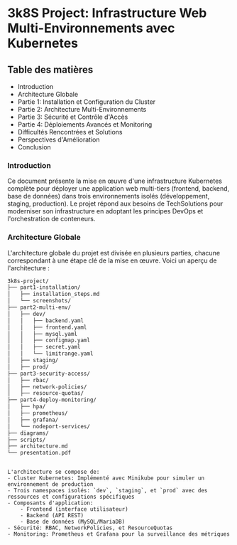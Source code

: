 # 3k8S Project: Infrastructure Web Multi-Environnements avec Kubernetes


## Table des matières
- Introduction
- Architecture Globale
- Partie 1: Installation et Configuration du Cluster
- Partie 2: Architecture Multi-Environnements
- Partie 3: Sécurité et Contrôle d'Accès
- Partie 4: Déploiements Avancés et Monitoring
- Difficultés Rencontrées et Solutions
- Perspectives d'Amélioration
- Conclusion

### Introduction
Ce document présente la mise en œuvre d'une infrastructure Kubernetes complète pour déployer une application web multi-tiers (frontend, backend, base de données) dans trois environnements isolés (développement, staging, production). Le projet répond aux besoins de TechSolutions pour moderniser son infrastructure en adoptant les principes DevOps et l'orchestration de conteneurs.


### Architecture Globale
L'architecture globale du projet est divisée en plusieurs parties, chacune correspondant à une étape clé de la mise en œuvre. Voici un aperçu de l'architecture :


```sh
3k8s-project/
├── part1-installation/
│   ├── installation_steps.md
│   └── screenshots/
├── part2-multi-env/
│   ├── dev/
│   │   ├── backend.yaml
│   │   ├── frontend.yaml
│   │   ├── mysql.yaml
│   │   ├── configmap.yaml
│   │   ├── secret.yaml
│   │   └── limitrange.yaml
│   ├── staging/
│   ├── prod/
├── part3-security-access/
│   ├── rbac/
│   ├── network-policies/
│   ├── resource-quotas/
├── part4-deploy-monitoring/
│   ├── hpa/
│   ├── prometheus/
│   ├── grafana/
│   └── nodeport-services/
├── diagrams/
├── scripts/
├── architecture.md
└── presentation.pdf
```


```

L'architecture se compose de:
- Cluster Kubernetes: Implémenté avec Minikube pour simuler un environnement de production
- Trois namespaces isolés: `dev`, `staging`, et `prod` avec des ressources et configurations spécifiques
- Composants d'application:
    - Frontend (interface utilisateur)
    - Backend (API REST)
    - Base de données (MySQL/MariaDB)
- Sécurité: RBAC, NetworkPolicies, et ResourceQuotas
- Monitoring: Prometheus et Grafana pour la surveillance des métriques